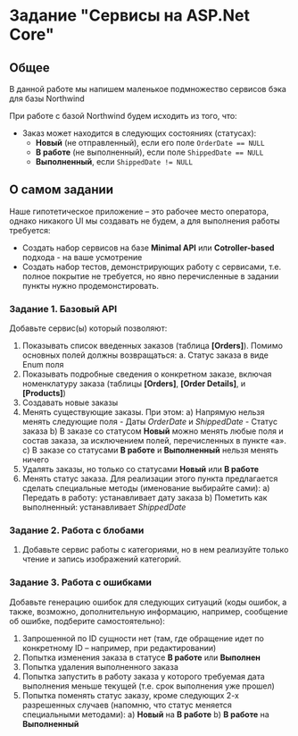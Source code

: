 # Задание "Сервисы на ASP.Net Core"

## Общее

В данной работе мы напишем маленькое подмножество сервисов бэка для базы Northwind

При работе с базой Northwind будем исходить из того, что:
- Заказ может находится в следующих состояниях (статусах):
    - **Новый** (не отправленный), если его поле `OrderDate == NULL`
    - **В работе** (не выполненный), если поле `ShippedDate == NULL`
    - **Выполненный**, если `ShippedDate != NULL`

## О самом задании
Наше гипотетическое приложение – это рабочее место оператора, однако никакого UI мы создавать не будем, а для выполнения работы требуется:
- Создать набор сервисов на базе **Minimal API** или **Cotroller-based** подхода - на ваше усмотрение
- Создать набор тестов, демонстрирующих работу с сервисами, т.е. полное покрытие не требуется, но явно перечисленные в задании пункты нужно продемонстировать.

### Задание 1. Базовый API 
Добавьте сервис(ы) который позволяют:
1.	Показывать список введенных заказов (таблица **[Orders]**). Помимо основных полей должны возвращаться:
    a.	Статус заказа в виде Enum поля
2.	Показывать подробные сведения о конкретном заказе, включая номенклатуру заказа (таблицы **[Orders]**, **[Order Details]**, и **[Products]**)
3.	Создавать новые заказы
4.	Менять существующие заказы. При этом:
    a) Напрямую нельзя менять следующие поля
        - Даты *OrderDate* и *ShippedDate*
        - Статус заказа
    b) В заказе со статусом **Новый** можно менять любые поля и состав заказа, за исключением полей, перечисленных в пункте «а».
    c) В заказе со статусами **В работе** и **Выполненный** нельзя менять ничего
5.	Удалять заказы, но только со статусами **Новый** или **В работе**
6.	Менять статус заказа. Для реализации этого пункта предлагается сделать специальные методы (именование выбирайте сами):
    a) Передать в работу: устанавливает дату заказа
    b) Пометить как выполненный: устанавливает *ShippedDate*

### Задание 2. Работа с блобами
1.	Добавьте сервис работы с категориями, но в нем реализуйте только чтение и запись изображений категорий. 

### Задание 3. Работа с ошибками
Добавьте генерацию ошибок для следующих ситуаций (коды ошибок, а также, возможно, дополнительную информацию, например, сообщение об ошибке, подберите самостоятельно):
1.	Запрошенной по ID сущности нет (там, где обращение идет по конкретному ID – например, при редактировании)
2.	Попытка изменения заказа в статусе **В работе** или **Выполнен**
3.	Попытка удаления выполненного заказа
4.	Попытка запустить в работу заказа у которого требуемая дата выполнения меньше текущей (т.е. срок выполнения уже прошел)
5.	Попытка поменять статус заказу, кроме следующих 2-х разрешенных случаев (напомню, что статус меняется специальными методами):
    a) **Новый** на **В работе**
    b) **В работе** на **Выполненный**
